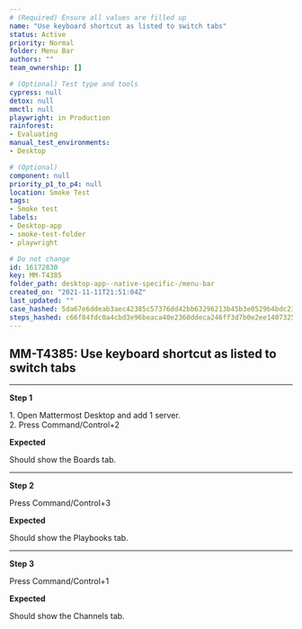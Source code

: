 ```yaml
---
# (Required) Ensure all values are filled up
name: "Use keyboard shortcut as listed to switch tabs"
status: Active
priority: Normal
folder: Menu Bar
authors: ""
team_ownership: []

# (Optional) Test type and tools
cypress: null
detox: null
mmctl: null
playwright: in Production
rainforest: 
- Evaluating
manual_test_environments: 
- Desktop

# (Optional)
component: null
priority_p1_to_p4: null
location: Smoke Test
tags: 
- Smoke test
labels: 
- Desktop-app
- smoke-test-folder
- playwright

# Do not change
id: 16172830
key: MM-T4385
folder_path: desktop-app--native-specific-/menu-bar
created_on: "2021-11-11T21:51:04Z"
last_updated: ""
case_hashed: 5da67e6ddeab3aec42385c57376dd42bb63296213b45b3e0529b4bdc23c024d533e6c44c1c35b204e1d834d236c07e1b
steps_hashed: c66f84fdc0a4cbd3e96beaca40e2360ddeca246ff3d7b0e2ee14073257566b499ba6e5aa78614ed582a838d0846d1879
---
```


## MM-T4385: Use keyboard shortcut as listed to switch tabs

---

**Step 1**

1\. Open Mattermost Desktop and add 1 server.\
2\. Press Command/Control+2

**Expected**

Should show the Boards tab.

---

**Step 2**

Press Command/Control+3

**Expected**

Should show the Playbooks tab.

---

**Step 3**

Press Command/Control+1

**Expected**

Should show the Channels tab.
